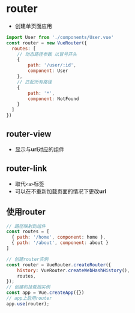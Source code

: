 # router

- 创建单页面应用

```js
import User from './components/User.vue'
const router = new VueRouter({
  routes: [
    // 动态路径参数 以冒号开头
    { 
        path: '/user/:id', 
        component: User 
    },
    // 匹配所有路径
    { 
        path: '*', 
        component: NotFound 
    }
  ]
})
```

## router-view

- 显示与**url**对应的组件

## router-link

- 取代`<a>`标签
- 可以在不重新加载页面的情况下更改**url**

## 使用router

```js
// 路径映射到组件
const routes = [
  { path: '/home', component: home },
  { path: '/about', component: about }
]

// 创建router实例
const router = VueRouter.createRouter({
    history: VueRouter.createWebHashHistory(),
    routes,
});
// 创建和挂载根实例
const app = Vue.createApp({})
// app上启用router
app.use(router);
```

